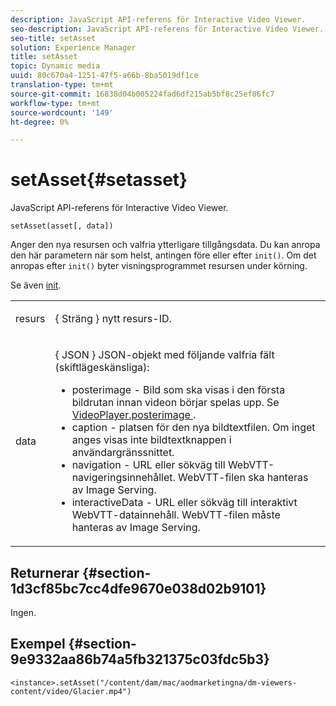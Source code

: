 ```yaml
---
description: JavaScript API-referens för Interactive Video Viewer.
seo-description: JavaScript API-referens för Interactive Video Viewer.
seo-title: setAsset
solution: Experience Manager
title: setAsset
topic: Dynamic media
uuid: 80c670a4-1251-47f5-a66b-8ba5019df1ce
translation-type: tm+mt
source-git-commit: 16838d04b005224fad6df215ab5bf8c25ef86fc7
workflow-type: tm+mt
source-wordcount: '149'
ht-degree: 0%

---
```



# setAsset{#setasset}

JavaScript API-referens för Interactive Video Viewer.

`setAsset(asset[, data])`

Anger den nya resursen och valfria ytterligare tillgångsdata. Du kan anropa den här parametern när som helst, antingen före eller efter `init()`. Om det anropas efter `init()` byter visningsprogrammet resursen under körning.

Se även [init](../../../c-html5-aem-asset-viewers/c-html5-aem-int-video/c-html5-aem-int-video-javascriptapiref/r-html5-aem-int-video-javascriptapiref-init.md#reference-aee94dd92a28410784f7a1792e28683b).

<table id="table_896DFF34A68A403DB93A6D597461A573"> 
 <tbody> 
  <tr> 
   <td colname="col1"> <p> <span class="codeph"> resurs  </span> </p> </td> 
   <td colname="col2"> <p>{ <span class="codeph"> Sträng </span>} nytt resurs-ID. </p> </td> 
  </tr> 
  <tr> 
   <td colname="col1"> <p> <span class="codeph"> data  </span> </p> </td> 
   <td colname="col2"> <p> { <span class="codeph"> JSON </span>} JSON-objekt med följande valfria fält (skiftlägeskänsliga): </p> <p> 
     <ul id="ul_924FB99ACF0F43699CD229593F1C1384"> 
      <li id="li_F3CFEF28BCB7450991EFE0BD4EB28E36"> <span class="codeph"> posterimage  </span> - Bild som ska visas i den första bildrutan innan videon börjar spelas upp. Se <a href="../../../c-html5-aem-asset-viewers/c-html5-aem-int-video/r-html5-aem-int-video-config-attrib/r-html5-aem-int-video-config-attrib-videoplayer-posterimage.md#reference-8e8e2b3e7e9c4ee8b6dadf90cef494f7" format="dita" scope="local"> VideoPlayer.posterimage </a>. </li> 
      <li id="li_D6C3E543C70942C582020780E2DF74C8"> <span class="codeph"> caption  </span> - platsen för den nya bildtextfilen. Om inget anges visas inte bildtextknappen i användargränssnittet. </li> 
      <li id="li_BF866BD7275E450EA08A0E72FAA9D3AE"> <span class="codeph"> navigation  </span> - URL eller sökväg till WebVTT-navigeringsinnehållet. WebVTT-filen ska hanteras av Image Serving. </li> 
      <li id="li_0C0EC5AB00554EC6AA01F60684A40213"> <span class="codeph"> interactiveData  </span> - URL eller sökväg till interaktivt WebVTT-datainnehåll. WebVTT-filen måste hanteras av Image Serving. </li> 
     </ul> </p> </td> 
  </tr> 
 </tbody> 
</table>

## Returnerar {#section-1d3cf85bc7cc4dfe9670e038d02b9101}

Ingen.

## Exempel {#section-9e9332aa86b74a5fb321375c03fdc5b3}

```
<instance>.setAsset("/content/dam/mac/aodmarketingna/dm-viewers-content/video/Glacier.mp4")
```

